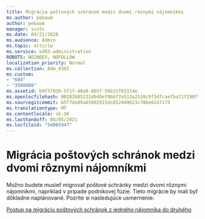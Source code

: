 ```yaml
---
title: Migrácia poštových schránok medzi dvomi rôznymi nájomníkmi
ms.author: pebaum
author: pebaum
manager: scotv
ms.date: 04/21/2020
ms.audience: Admin
ms.topic: article
ms.service: o365-administration
ROBOTS: NOINDEX, NOFOLLOW
localization_priority: Normal
ms.collection: Adm_O365
ms.custom:
- "684"
- "3500008"
ms.assetid: b9f57026-5f1f-48a8-805f-56b31f83314e
ms.openlocfilehash: 00282b85232db48e79bb77e513a2510c9f3dfcaefba71f290ff9fbfe98b98673
ms.sourcegitcommit: b5f7da89a650d2915dc652449623c78be6247175
ms.translationtype: MT
ms.contentlocale: sk-SK
ms.lasthandoff: 08/05/2021
ms.locfileid: "54065947"
---
```

# <a name="migrate-mailboxes-between-two-different-tenants"></a>Migrácia poštových schránok medzi dvomi rôznymi nájomníkmi

Možno budete musieť migrovať poštové schránky medzi dvomi rôznymi nájomníkmi, napríklad v prípade podnikovej fúzie. Tieto migrácie by mali byť dôkladne naplánované. Pozrite si nasledujúce usmernenie:
  
[Postup na migráciu poštových schránok z jedného nájomníka do druhého](https://docs.microsoft.com/Exchange/mailbox-migration/migrate-mailboxes-across-tenants)
  